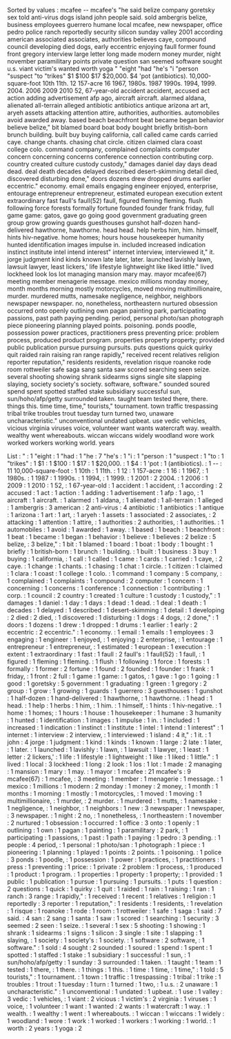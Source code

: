 Sorted by values :
mcafee -- mcafee's "he said belize company goretsky sex told anti-virus dogs island john people said. sold ambergris belize, business employees guerrero humane local mcafee, new newspaper, office pedro police ranch reportedly security silicon sunday valley 2001 according american associated associates, authorities believes caye, compound council developing died dogs, early eccentric enjoying faull former found front gregory interview large letter long made modern money murder, night november paramilitary points private question san seemed software sought u.s. viant victim's wanted worth yoga " "eight "had "he's "i "person "suspect "to "trikes" $1 $100 $17 $20,000. $4 'pot (antibiotics). 10,000-square-foot 10th 11th. 12 157-acre 16 1967, 1980s. 1987 1990s. 1994, 1999. 2004. 2006 2009 2010 52, 67-year-old accident accident, accused act action adding advertisement afp ago, aircraft aircraft. alarmed aldana, alienated all-terrain alleged antibiotic antibiotics antique arizona art art, aryeh assets attacking attention attire, authorities, authorities. automobiles avoid awarded away. based beach beachfront beat became began behavior believe belize," bit blamed board boat body bought briefly british-born brunch building. built buy buying california, call called came cards carried caye. change chants. chasing chat circle. citizen claimed clara coast college colo. command company, complained complaints computer concern concerning concerns conference connection contributing corp. country created culture custody custody," damages daniel day days dead dead. deal death decades delayed described desert-skimming detail died, discovered disturbing done," doors dozens drew dropped drums earlier eccentric." economy. email emails engaging engineer enjoyed, enterprise, entourage entrepreneur entrepreneur, estimated european execution extent extraordinary fast faull's faull(52) faull, figured fleming fleming. flush following force forests formally fortune founded founder frank friday, full game game: gatos, gave go going good government graduating green group grow growing guards guesthouses gunshot half-dozen hand-delivered hawthorne, hawthorne. head head. help herbs him, him. himself, hints hiv-negative. home homes; hours house housekeeper humanity hunted identification images impulse in. included increased indication instinct institute intel intend interest" internet interview, interviewed it," it. jorge judgment kind kinds known late later, later. launched lavishly lawn, lawsuit lawyer, least lickers,' life lifestyle lightweight like liked little." lived lockheed look los lot managing mansion mary may. mayor mcafee(67) meeting member menagerie message. mexico millions monday money, month months morning mostly motorcycles, moved moving multimillionaire, murder. murdered mutts, namesake negligence, neighbor, neighbors newspaper newspaper. no, nonetheless, northeastern nurtured obsession occurred onto openly outlining own pagan painting park, participating passions, past path paying pending. period, personal photo/san photograph piece pioneering planning played points. poisoning. ponds poodle, possession power practices, practitioners press preventing price: problem process, produced product program. properties property property; provided public publication pursue pursuing pursuits. puts questions quick quirky quit raided rain raising ran range rapidly," received recent relatives religion reporter reputation," residents residents, revelation risque roanoke rode room rottweiler safe saga sang santa saw scored searching seen seize. several shooting showing shrank sidearms signs single site slapping slaying, society society's society. software, software." sounded soured spend spent spotted staffed stake subsidiary successful sun, sun/hoho/afp/getty surrounded taken. taught team tested there, there. things this. time time, time," tourists," tournament. town traffic trespassing tribal trike troubles trout tuesday turn turned two, unaware uncharacteristic." unconventional undated upbeat. use vedic vehicles, vicious virginia viruses voice, volunteer want wants watercraft way. wealth. wealthy went whereabouts. wiccan wiccans widely woodland wore work worked workers working world. years 

List :
" : 1
"eight : 1
"had : 1
"he : 7
"he's : 1
"i : 1
"person : 1
"suspect : 1
"to : 1
"trikes" : 1
$1 : 1
$100 : 1
$17 : 1
$20,000. : 1
$4 : 1
'pot : 1
(antibiotics). : 1
-- : 11
10,000-square-foot : 1
10th : 1
11th. : 1
12 : 1
157-acre : 1
16 : 1
1967, : 1
1980s. : 1
1987 : 1
1990s. : 1
1994, : 1
1999. : 1
2001 : 2
2004. : 1
2006 : 1
2009 : 1
2010 : 1
52, : 1
67-year-old : 1
accident : 1
accident, : 1
according : 2
accused : 1
act : 1
action : 1
adding : 1
advertisement : 1
afp : 1
ago, : 1
aircraft : 1
aircraft. : 1
alarmed : 1
aldana, : 1
alienated : 1
all-terrain : 1
alleged : 1
ambergris : 3
american : 2
anti-virus : 4
antibiotic : 1
antibiotics : 1
antique : 1
arizona : 1
art : 1
art, : 1
aryeh : 1
assets : 1
associated : 2
associates, : 2
attacking : 1
attention : 1
attire, : 1
authorities : 2
authorities, : 1
authorities. : 1
automobiles : 1
avoid : 1
awarded : 1
away. : 1
based : 1
beach : 1
beachfront : 1
beat : 1
became : 1
began : 1
behavior : 1
believe : 1
believes : 2
belize : 5
belize, : 3
belize," : 1
bit : 1
blamed : 1
board : 1
boat : 1
body : 1
bought : 1
briefly : 1
british-born : 1
brunch : 1
building. : 1
built : 1
business : 3
buy : 1
buying : 1
california, : 1
call : 1
called : 1
came : 1
cards : 1
carried : 1
caye, : 2
caye. : 1
change : 1
chants. : 1
chasing : 1
chat : 1
circle. : 1
citizen : 1
claimed : 1
clara : 1
coast : 1
college : 1
colo. : 1
command : 1
company : 5
company, : 1
complained : 1
complaints : 1
compound : 2
computer : 1
concern : 1
concerning : 1
concerns : 1
conference : 1
connection : 1
contributing : 1
corp. : 1
council : 2
country : 1
created : 1
culture : 1
custody : 1
custody," : 1
damages : 1
daniel : 1
day : 1
days : 1
dead : 1
dead. : 1
deal : 1
death : 1
decades : 1
delayed : 1
described : 1
desert-skimming : 1
detail : 1
developing : 2
died : 2
died, : 1
discovered : 1
disturbing : 1
dogs : 4
dogs, : 2
done," : 1
doors : 1
dozens : 1
drew : 1
dropped : 1
drums : 1
earlier : 1
early : 2
eccentric : 2
eccentric." : 1
economy. : 1
email : 1
emails : 1
employees : 3
engaging : 1
engineer : 1
enjoyed, : 1
enjoying : 2
enterprise, : 1
entourage : 1
entrepreneur : 1
entrepreneur, : 1
estimated : 1
european : 1
execution : 1
extent : 1
extraordinary : 1
fast : 1
faull : 2
faull's : 1
faull(52) : 1
faull, : 1
figured : 1
fleming : 1
fleming. : 1
flush : 1
following : 1
force : 1
forests : 1
formally : 1
former : 2
fortune : 1
found : 2
founded : 1
founder : 1
frank : 1
friday, : 1
front : 2
full : 1
game : 1
game: : 1
gatos, : 1
gave : 1
go : 1
going : 1
good : 1
goretsky : 5
government : 1
graduating : 1
green : 1
gregory : 2
group : 1
grow : 1
growing : 1
guards : 1
guerrero : 3
guesthouses : 1
gunshot : 1
half-dozen : 1
hand-delivered : 1
hawthorne, : 1
hawthorne. : 1
head : 1
head. : 1
help : 1
herbs : 1
him, : 1
him. : 1
himself, : 1
hints : 1
hiv-negative. : 1
home : 1
homes; : 1
hours : 1
house : 1
housekeeper : 1
humane : 3
humanity : 1
hunted : 1
identification : 1
images : 1
impulse : 1
in. : 1
included : 1
increased : 1
indication : 1
instinct : 1
institute : 1
intel : 1
intend : 1
interest" : 1
internet : 1
interview : 2
interview, : 1
interviewed : 1
island : 4
it," : 1
it. : 1
john : 4
jorge : 1
judgment : 1
kind : 1
kinds : 1
known : 1
large : 2
late : 1
later, : 1
later. : 1
launched : 1
lavishly : 1
lawn, : 1
lawsuit : 1
lawyer, : 1
least : 1
letter : 2
lickers,' : 1
life : 1
lifestyle : 1
lightweight : 1
like : 1
liked : 1
little." : 1
lived : 1
local : 3
lockheed : 1
long : 2
look : 1
los : 1
lot : 1
made : 2
managing : 1
mansion : 1
mary : 1
may. : 1
mayor : 1
mcafee : 21
mcafee's : 9
mcafee(67) : 1
mcafee, : 3
meeting : 1
member : 1
menagerie : 1
message. : 1
mexico : 1
millions : 1
modern : 2
monday : 1
money : 2
money, : 1
month : 1
months : 1
morning : 1
mostly : 1
motorcycles, : 1
moved : 1
moving : 1
multimillionaire, : 1
murder, : 2
murder. : 1
murdered : 1
mutts, : 1
namesake : 1
negligence, : 1
neighbor, : 1
neighbors : 1
new : 3
newspaper : 1
newspaper, : 3
newspaper. : 1
night : 2
no, : 1
nonetheless, : 1
northeastern : 1
november : 2
nurtured : 1
obsession : 1
occurred : 1
office : 3
onto : 1
openly : 1
outlining : 1
own : 1
pagan : 1
painting : 1
paramilitary : 2
park, : 1
participating : 1
passions, : 1
past : 1
path : 1
paying : 1
pedro : 3
pending. : 1
people : 4
period, : 1
personal : 1
photo/san : 1
photograph : 1
piece : 1
pioneering : 1
planning : 1
played : 1
points : 2
points. : 1
poisoning. : 1
police : 3
ponds : 1
poodle, : 1
possession : 1
power : 1
practices, : 1
practitioners : 1
press : 1
preventing : 1
price: : 1
private : 2
problem : 1
process, : 1
produced : 1
product : 1
program. : 1
properties : 1
property : 1
property; : 1
provided : 1
public : 1
publication : 1
pursue : 1
pursuing : 1
pursuits. : 1
puts : 1
question : 2
questions : 1
quick : 1
quirky : 1
quit : 1
raided : 1
rain : 1
raising : 1
ran : 1
ranch : 3
range : 1
rapidly," : 1
received : 1
recent : 1
relatives : 1
religion : 1
reportedly : 3
reporter : 1
reputation," : 1
residents : 1
residents, : 1
revelation : 1
risque : 1
roanoke : 1
rode : 1
room : 1
rottweiler : 1
safe : 1
saga : 1
said : 7
said. : 4
san : 2
sang : 1
santa : 1
saw : 1
scored : 1
searching : 1
security : 3
seemed : 2
seen : 1
seize. : 1
several : 1
sex : 5
shooting : 1
showing : 1
shrank : 1
sidearms : 1
signs : 1
silicon : 3
single : 1
site : 1
slapping : 1
slaying, : 1
society : 1
society's : 1
society. : 1
software : 2
software, : 1
software." : 1
sold : 4
sought : 2
sounded : 1
soured : 1
spend : 1
spent : 1
spotted : 1
staffed : 1
stake : 1
subsidiary : 1
successful : 1
sun, : 1
sun/hoho/afp/getty : 1
sunday : 3
surrounded : 1
taken. : 1
taught : 1
team : 1
tested : 1
there, : 1
there. : 1
things : 1
this. : 1
time : 1
time, : 1
time," : 1
told : 5
tourists," : 1
tournament. : 1
town : 1
traffic : 1
trespassing : 1
tribal : 1
trike : 1
troubles : 1
trout : 1
tuesday : 1
turn : 1
turned : 1
two, : 1
u.s. : 2
unaware : 1
uncharacteristic." : 1
unconventional : 1
undated : 1
upbeat. : 1
use : 1
valley : 3
vedic : 1
vehicles, : 1
viant : 2
vicious : 1
victim's : 2
virginia : 1
viruses : 1
voice, : 1
volunteer : 1
want : 1
wanted : 2
wants : 1
watercraft : 1
way. : 1
wealth. : 1
wealthy : 1
went : 1
whereabouts. : 1
wiccan : 1
wiccans : 1
widely : 1
woodland : 1
wore : 1
work : 1
worked : 1
workers : 1
working : 1
world. : 1
worth : 2
years : 1
yoga : 2
